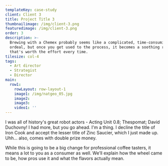 ```yaml
---
templateKey: case-study
client: Client 3
title: Project Title 3
thumbnailimage: /img/client-3.png
featuredimage: /img/client-3.png
order: 3
description: >-
  Brewing with a Chemex probably seems like a complicated, time-consuming
  ordeal, but once you get used to the process, it becomes a soothing ritual
  that's worth the effort every time.
tilesize: col-4
tags:
  - Art director
  - Strategist
  - Director
main:
  row1:
    rowLayout: row-layout-1
    image1: /img/natgeo_05.jpg
    image2:
    image3:
    video1: ''
---
```


I was all of history's great robot actors - Acting Unit 0.8; Thespomat; David Duchovny! I had more, but you go ahead. I'm a thing. I decline the title of Iron Cook and accept the lesser title of Zinc Saucier, which I just made up. Uhh… also, comes with double prize money.

While this is going to be a big change for professional coffee tasters, it means a lot to you as a consumer as well. We’ll explain how the wheel came to be, how pros use it and what the flavors actually mean.
